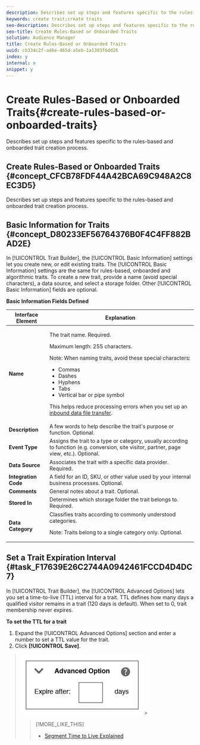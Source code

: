 ```yaml
---
description: Describes set up steps and features specific to the rules-based and onboarded trait creation process.
keywords: create trait;create traits
seo-description: Describes set up steps and features specific to the rules-based and onboarded trait creation process.
seo-title: Create Rules-Based or Onboarded Traits
solution: Audience Manager
title: Create Rules-Based or Onboarded Traits
uuid: cb334c2f-ad6e-465d-a5eb-1a1303f6dd26
index: y
internal: n
snippet: y
---
```


# Create Rules-Based or Onboarded Traits{#create-rules-based-or-onboarded-traits}

Describes set up steps and features specific to the rules-based and onboarded trait creation process.

## Create Rules-Based or Onboarded Traits {#concept_CFCB78FDF44A42BCA69C948A2C8EC3D5}

Describes set up steps and features specific to the rules-based and onboarded trait creation process.

<!-- 

c_tb_rules_traits.xml

 -->

## Basic Information for Traits {#concept_D80233EF56764376B0F4C4FF882BAD2E}

In [!UICONTROL Trait Builder], the [!UICONTROL Basic Information] settings let you create new, or edit existing traits. The [!UICONTROL Basic Information] settings are the same for rules-based, onboarded and algorithmic traits. To create a new trait, provide a name (avoid special characters), a data source, and select a storage folder. Other [!UICONTROL Basic Information] fields are optional.

<!-- 

c_tb_basics.xml

 -->

**Basic Information Fields Defined** 

<table id="table_42AEC7A5B22346C5BB996D2D36C56229"> 
 <thead> 
  <tr> 
   <th colname="col1" class="entry"> Interface Element </th> 
   <th colname="col2" class="entry"> Explanation </th> 
  </tr> 
 </thead>
 <tbody> 
  <tr> 
   <td colname="col1"> <b><span class="uicontrol"> Name</span></b> </td> 
   <td colname="col2"> <p>The trait name. Required. </p> <p>Maximum length: 255 characters. </p> <p> <p>Note: When naming traits, avoid these special characters: 
      <ul id="ul_AB38A333F21A4AA9B5656CBA69BA65E3"> 
       <li id="li_0E5033B540BC41E799075845388E85A7">Commas </li> 
       <li id="li_B1A6C3E3FB98473A91E4675EE09460F0">Dashes </li> 
       <li id="li_579302FE34B64FE0AE3C751012839229">Hyphens </li> 
       <li id="li_44890F738CC64E449CC2545D701ECBC7">Tabs </li> 
       <li id="li_C203837501A94342923C99A7DAD1ED61">Vertical bar or pipe symbol </li> 
      </ul> </p> </p> <p>This helps reduce processing errors when you set up an <a href="../../c-integration/sending-audience-data/batch-data-transfer-explained/inbound-file-contents.md#concept_49E6F0740E794B07ACD115D10EDEB5AC" format="dita" scope="local"> inbound data file transfer</a>. </p> </td> 
  </tr> 
  <tr> 
   <td colname="col1"> <b><span class="uicontrol"> Description</span></b> </td> 
   <td colname="col2"> A few words to help describe the trait's purpose or function. Optional. </td> 
  </tr> 
  <tr> 
   <td colname="col1"> <b><span class="uicontrol"> Event Type</span></b> </td> 
   <td colname="col2"> Assigns the trait to a type or category, usually according to function (e.g. conversion, site visitor, partner, page view, etc.). Optional. </td> 
  </tr> 
  <tr> 
   <td colname="col1"> <b><span class="uicontrol"> Data Source</span></b> </td> 
   <td colname="col2"> Associates the trait with a specific data provider. Required. </td> 
  </tr> 
  <tr> 
   <td colname="col1"> <b><span class="uicontrol"> Integration Code</span></b> </td> 
   <td colname="col2"> A field for an ID, SKU, or other value used by your internal business processes. Optional. </td> 
  </tr> 
  <tr> 
   <td colname="col1"> <b><span class="uicontrol"> Comments</span></b> </td> 
   <td colname="col2"> General notes about a trait. Optional. </td> 
  </tr> 
  <tr> 
   <td colname="col1"> <b><span class="uicontrol"> Stored In</span></b> </td> 
   <td colname="col2"> Determines which storage folder the trait belongs to. Required. </td> 
  </tr> 
  <tr> 
   <td colname="col1"> <b><span class="uicontrol"> Data Category</span></b> </td> 
   <td colname="col2"> Classifies traits according to commonly understood categories. <p>Note:  Traits belong to a single category only. Optional. </p> </td> 
  </tr> 
 </tbody> 
</table>

## Set a Trait Expiration Interval {#task_F17639E26C2744A0942461FCCD4D4DC7}

In [!UICONTROL Trait Builder], the [!UICONTROL Advanced Options] lets you set a time-to-live (TTL) interval for a trait. TTL defines how many days a qualified visitor remains in a trait (120 days is default). When set to 0, trait membership never expires. 

<!-- 

t_tb_ttl.xml

 -->

**To set the TTL for a trait** 

1. Expand the [!UICONTROL Advanced Options] section and enter a number to set a TTL value for the trait.
1. Click **[!UICONTROL Save]**.
>![](assets/TTL.png)>
>>[!MORE_LIKE_THIS]
>>
>>* [Segment Time to Live Explained](segment-ttl-explained.md#concept_2F85D4E738754EF387328A9754E125B3)

